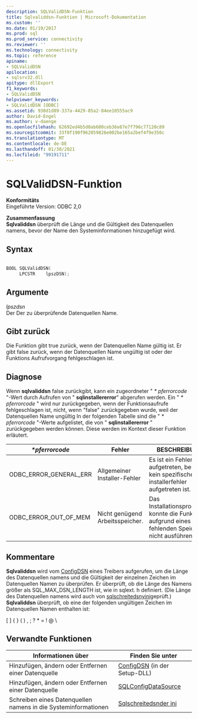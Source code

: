 ```yaml
---
description: SQLValidDSN-Funktion
title: Sqlvaliddsn-Funktion | Microsoft-Dokumentation
ms.custom: ''
ms.date: 01/19/2017
ms.prod: sql
ms.prod_service: connectivity
ms.reviewer: ''
ms.technology: connectivity
ms.topic: reference
apiname:
- SQLValidDSN
apilocation:
- sqlsrv32.dll
apitype: dllExport
f1_keywords:
- SQLValidDSN
helpviewer_keywords:
- SQLValidDSN [ODBC]
ms.assetid: 930d1d89-337a-4429-85a2-84ee10555ac9
author: David-Engel
ms.author: v-daenge
ms.openlocfilehash: 62692ed4b5d0ab600ceb36e87e7f796c77120c89
ms.sourcegitcommit: 33f0f190f962059826e002be165a2bef4f9e350c
ms.translationtype: MT
ms.contentlocale: de-DE
ms.lasthandoff: 01/30/2021
ms.locfileid: "99191711"
---
```

# <a name="sqlvaliddsn-function"></a>SQLValidDSN-Funktion
**Konformitäts**  
 Eingeführte Version: ODBC 2,0  
  
 **Zusammenfassung**  
 **Sqlvaliddsn** überprüft die Länge und die Gültigkeit des Datenquellen namens, bevor der Name den Systeminformationen hinzugefügt wird.  
  
## <a name="syntax"></a>Syntax  
  
```cpp  
  
BOOL SQLValidDSN(  
     LPCSTR    lpszDSN);  
```  
  
## <a name="arguments"></a>Argumente  
 *lpszdsn*  
 Der Der zu überprüfende Datenquellen Name.  
  
## <a name="returns"></a>Gibt zurück  
 Die Funktion gibt true zurück, wenn der Datenquellen Name gültig ist. Er gibt false zurück, wenn der Datenquellen Name ungültig ist oder der Funktions Aufrufvorgang fehlgeschlagen ist.  
  
## <a name="diagnostics"></a>Diagnose  
 Wenn **sqlvaliddsn** false zurückgibt, kann ein zugeordneter " *\* pferrorcode* "-Wert durch Aufrufen von " **sqlinstallererror**" abgerufen werden. Ein " *\* pferrorcode* " wird nur zurückgegeben, wenn der Funktionsaufrufe fehlgeschlagen ist, nicht, wenn "false" zurückgegeben wurde, weil der Datenquellen Name ungültig In der folgenden Tabelle sind die " *\* pferrorcode* "-Werte aufgelistet, die von " **sqlinstallererror** " zurückgegeben werden können. Diese werden im Kontext dieser Funktion erläutert.  
  
|*\*pferrorcode*|Fehler|BESCHREIBUNG|  
|---------------------|-----------|-----------------|  
|ODBC_ERROR_GENERAL_ERR|Allgemeiner Installer-Fehler|Es ist ein Fehler aufgetreten, bei dem kein spezifischer installerfehler aufgetreten ist.|  
|ODBC_ERROR_OUT_OF_MEM|Nicht genügend Arbeitsspeicher.|Das Installationsprogramm konnte die Funktion aufgrund eines fehlenden Speichers nicht ausführen.|  
  
## <a name="comments"></a>Kommentare  
 **Sqlvaliddsn** wird vom [ConfigDSN](../../../odbc/reference/syntax/configdsn-function.md) eines Treibers aufgerufen, um die Länge des Datenquellen namens und die Gültigkeit der einzelnen Zeichen im Datenquellen Namen zu überprüfen. Er überprüft, ob die Länge des Namens größer als SQL_MAX_DSN_LENGTH ist, wie in sqlext. h definiert. (Die Länge des Datenquellen namens wird auch von [sqlschreitedsnyini](../../../odbc/reference/syntax/sqlwritedsntoini-function.md)geprüft.) **Sqlvaliddsn** überprüft, ob eine der folgenden ungültigen Zeichen im Datenquellen Namen enthalten ist:  
  
 [ ] { } ( ) , ; ? * = ! \@ \  
  
## <a name="related-functions"></a>Verwandte Funktionen  
  
|Informationen über|Finden Sie unter|  
|---------------------------|---------|  
|Hinzufügen, ändern oder Entfernen einer Datenquelle|[ConfigDSN](../../../odbc/reference/syntax/configdsn-function.md) (in der Setup-DLL)|  
|Hinzufügen, ändern oder Entfernen einer Datenquelle|[SQLConfigDataSource](../../../odbc/reference/syntax/sqlconfigdatasource-function.md)|  
|Schreiben eines Datenquellen namens in die Systeminformationen|[Sqlschreitedsnder ini](../../../odbc/reference/syntax/sqlwritedsntoini-function.md)|
